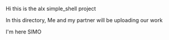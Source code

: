 Hi this is the alx simple_shell project 

In this directory, Me and my partner will be uploading our work

I'm here SIMO

